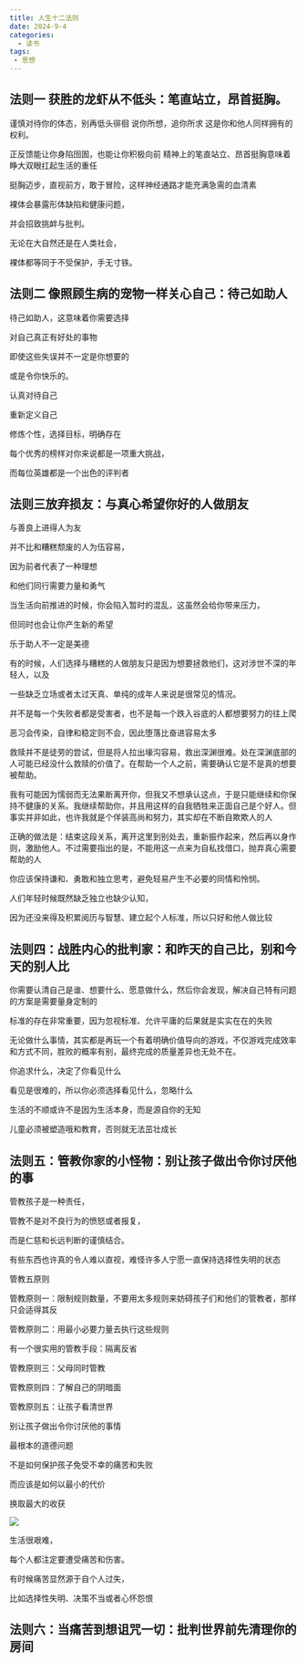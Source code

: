 ```yaml
---
title: 人生十二法则
date: 2024-9-4
categories:
  - 读书
tags:
 - 思想
---
```

## 法则一 获胜的龙虾从不低头：笔直站立，昂首挺胸。


谨慎对待你的体态，别再低头徘徊
说你所想，追你所求
这是你和他人同样拥有的权利。

正反馈能让你身陷囹圄，也能让你积极向前
精神上的笔直站立、昂首挺胸意味着睁大双眼扛起生活的重任

挺胸迈步，直视前方，敢于冒险，这样神经通路才能充满急需的血清素

裸体会暴露形体缺陷和健康问题，

并会招致挑衅与批判。

无论在大自然还是在人类社会，

裸体都等同于不受保护，手无寸铁。



## 法则二 像照顾生病的宠物一样关心自己：待己如助人


待己如助人，这意味着你需要选择

对自己真正有好处的事物

即使这些失误并不一定是你想要的

或是令你快乐的。




认真对待自己

重新定义自己

修炼个性，选择目标，明确存在




每个优秀的榜样对你来说都是一项重大挑战，

而每位英雄都是一个出色的评判者



## 法则三放弃损友：与真心希望你好的人做朋友

与善良上进得人为友

并不比和糟糕颓废的人为伍容易，

因为前者代表了一种理想

和他们同行需要力量和勇气

当生活向前推进的时候，你会陷入暂时的混乱，这虽然会给你带来压力，

但同时也会让你产生新的希望

乐于助人不一定是美德

有的时候，人们选择与糟糕的人做朋友只是因为想要拯救他们，这对涉世不深的年轻人，以及

一些缺乏立场或者太过天真、单纯的成年人来说是很常见的情况。

并不是每一个失败者都是受害者，也不是每一个跌入谷底的人都想要努力的往上爬

恶习会传染，自律和稳定则不会，因此堕落比奋进容易太多

救赎并不是徒劳的尝试，但是将人拉出壕沟容易，救出深渊很难。处在深渊底部的人可能已经没什么救赎的价值了。在帮助一个人之前，需要确认它是不是真的想要被帮助。

我有可能因为懦弱而无法果断离开你，但我又不想承认这点，于是只能继续和你保持不健康的关系。我继续帮助你，并且用这样的自我牺牲来正面自己是个好人。但事实并非如此，也许我就是个佯装高尚和努力，其实却在不断自欺欺人的人

正确的做法是：结束这段关系，离开这里到别处去，重新振作起来，然后再以身作则，激励他人。不过需要指出的是，不能用这一点来为自私找借口，抛弃真心需要帮助的人

你应该保持谦和、勇敢和独立思考，避免轻易产生不必要的同情和怜悯。

人们年轻时候既然缺乏独立也缺少认知，

因为还没来得及积累阅历与智慧、建立起个人标准，所以只好和他人做比较

## 法则四：战胜内心的批判家：和昨天的自己比，别和今天的别人比

你需要认清自己是谁、想要什么、愿意做什么，然后你会发现，解决自己特有问题的方案是需要量身定制的

标准的存在非常重要，因为忽视标准、允许平庸的后果就是实实在在的失败

无论做什么事情，其实都是再玩一个有着明确价值导向的游戏，不仅游戏完成效率和方式不同，胜败的概率有别，最终完成的质量差异也无处不在。

你追求什么，决定了你看见什么

看见是很难的，所以你必须选择看见什么，忽略什么

生活的不顺或许不是因为生活本身，而是源自你的无知

儿童必须被塑造哦和教育，否则就无法茁壮成长

## 法则五：管教你家的小怪物：别让孩子做出令你讨厌他的事

管教孩子是一种责任，

管教不是对不良行为的愤怒或者报复，

而是仁慈和长远判断的谨慎结合。

有些东西也许真的令人难以直视，难怪许多人宁愿一直保持选择性失明的状态

管教五原则

管教原则一：限制规则数量，不要用太多规则来妨碍孩子们和他们的管教者，那样只会适得其反

管教原则二：用最小必要力量去执行这些规则

有一个很实用的管教手段：隔离反省

管教原则三：父母同时管教

管教原则四：了解自己的阴暗面

管教原则五：让孩子看清世界

别让孩子做出令你讨厌他的事情

最根本的道德问题

不是如何保护孩子免受不幸的痛苦和失败

而应该是如何以最小的代价

换取最大的收获

![](https://cdn.nlark.com/yuque/0/2022/jpeg/2616605/1666063851327-e75a9294-d0f2-4582-a37f-21dd85af64f2.jpeg)

生活很艰难，

每个人都注定要遭受痛苦和伤害。

有时候痛苦显然源于自个人过失，

比如选择性失明、决策不当或者心怀怨恨

## 法则六：当痛苦到想诅咒一切：批判世界前先清理你的房间
